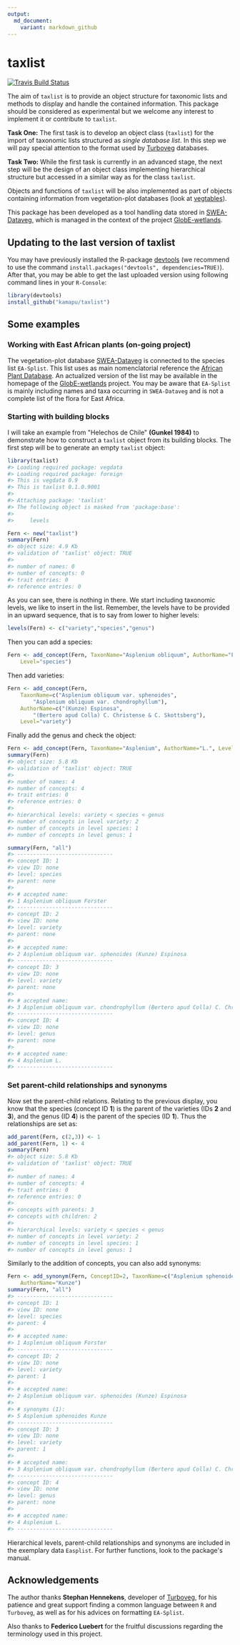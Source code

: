 ```yaml
---
output:
  md_document:
    variant: markdown_github
---
```


<!-- README.md is generated from README.Rmd. Please edit that file -->



# taxlist


[![Travis Build Status](https://travis-ci.org/kamapu/taxlist.svg?branch=master)](https://travis-ci.org/kamapu/taxlist)

The aim of `taxlist` is to provide an object structure for taxonomic lists
and methods to display and handle the contained information.
This package should be considered as experimental but we welcome any interest
to implement it or contribute to `taxlist`.

**Task One:** The first task is to develop an object class (`taxlist`) for the
import of taxonomic lists structured as _single database list_.
In this step we will pay special attention to the format used by
[Turboveg](http://www.synbiosys.alterra.nl/turboveg) databases.

**Task Two:** While the first task is currently in an advanced stage, the next
step will be the design of an object class implementing hierarchical structure
but accessed in a similar way as for the class `taxlist`.

Objects and functions of `taxlist` will be also implemented as part of objects
containing information from vegetation-plot databases (look at
[vegtables](https://github.com/kamapu/vegtable)).

This package has been developed as a tool handling data stored in
[SWEA-Dataveg](http://www.givd.info/ID/AF-00-006), which is managed in the
context of the project [GlobE-wetlands](https://www.wetlands-africa.de).

## Updating to the last version of taxlist
You may have previously installed the R-package
[devtools](https://github.com/hadley/devtools) (we recommend to use the command
`install.packages("devtools", dependencies=TRUE)`).
After that, you may be able to get the last uploaded version using following
command lines in your `R-Console`:


```r
library(devtools)
install_github("kamapu/taxlist")
```

## Some examples

### Working with East African plants (on-going project)
The vegetation-plot database [SWEA-Dataveg](http://www.givd.info/ID/AF-00-006)
is connected to the species list `EA-Splist`.
This list uses as main nomenclatorial reference the
[African Plant Database](http://www.ville-ge.ch/musinfo/bd/cjb/africa/recherche.php).
An actualized version of the list may be available in the homepage of the
[GlobE-wetlands](https://www.wetlands-africa.de) project.
You may be aware that `EA-Splist` is mainly including names and taxa occurring
in `SWEA-Dataveg` and is not a complete list of the flora for East Africa.

### Starting with building blocks

I will take an example from "Helechos de Chile" **(Gunkel 1984)** to demonstrate
how to construct a `taxlist` object from its building blocks.
The first step will be to generate an empty `taxlist` object:


```r
library(taxlist)
#> Loading required package: vegdata
#> Loading required package: foreign
#> This is vegdata 0.9
#> This is taxlist 0.1.0.9001
#> 
#> Attaching package: 'taxlist'
#> The following object is masked from 'package:base':
#> 
#>     levels

Fern <- new("taxlist")
summary(Fern)
#> object size: 4.9 Kb 
#> validation of 'taxlist' object: TRUE 
#> 
#> number of names: 0 
#> number of concepts: 0 
#> trait entries: 0 
#> reference entries: 0
```

As you can see, there is nothing in there.
We start including taxonomic levels, we like to insert in the list.
Remember, the levels have to be provided in an upward sequence, that is to say
from lower to higher levels:


```r
levels(Fern) <- c("variety","species","genus")
```
Then you can add a species:


```r
Fern <- add_concept(Fern, TaxonName="Asplenium obliquum", AuthorName="Forster",
	Level="species")
```

Then add varieties:


```r
Fern <- add_concept(Fern,
	TaxonName=c("Asplenium obliquum var. sphenoides",
		"Asplenium obliquum var. chondrophyllum"),
	AuthorName=c("(Kunze) Espinosa",
		"(Bertero apud Colla) C. Christense & C. Skottsberg"),
	Level="variety")
```

Finally add the genus and check the object:


```r
Fern <- add_concept(Fern, TaxonName="Asplenium", AuthorName="L.", Level="genus")
summary(Fern)
#> object size: 5.8 Kb 
#> validation of 'taxlist' object: TRUE 
#> 
#> number of names: 4 
#> number of concepts: 4 
#> trait entries: 0 
#> reference entries: 0 
#> 
#> hierarchical levels: variety < species < genus 
#> number of concepts in level variety: 2
#> number of concepts in level species: 1
#> number of concepts in level genus: 1

summary(Fern, "all")
#> ------------------------------ 
#> concept ID: 1 
#> view ID: none 
#> level: species 
#> parent: none 
#> 
#> # accepted name: 
#> 1 Asplenium obliquum Forster 
#> ------------------------------ 
#> concept ID: 2 
#> view ID: none 
#> level: variety 
#> parent: none 
#> 
#> # accepted name: 
#> 2 Asplenium obliquum var. sphenoides (Kunze) Espinosa 
#> ------------------------------ 
#> concept ID: 3 
#> view ID: none 
#> level: variety 
#> parent: none 
#> 
#> # accepted name: 
#> 3 Asplenium obliquum var. chondrophyllum (Bertero apud Colla) C. Christense & C. Skottsberg 
#> ------------------------------ 
#> concept ID: 4 
#> view ID: none 
#> level: genus 
#> parent: none 
#> 
#> # accepted name: 
#> 4 Asplenium L. 
#> ------------------------------
```

### Set parent-child relationships and synonyms

Now set the parent-child relations.
Relating to the previous display, you know that the species (concept ID **1**)
is the parent of the varieties (IDs **2** and **3**), and the genus (ID **4**)
is the parent of the species (ID **1**).
Thus the relationships are set as:


```r
add_parent(Fern, c(2,3)) <- 1
add_parent(Fern, 1) <- 4
summary(Fern)
#> object size: 5.8 Kb 
#> validation of 'taxlist' object: TRUE 
#> 
#> number of names: 4 
#> number of concepts: 4 
#> trait entries: 0 
#> reference entries: 0 
#> 
#> concepts with parents: 3 
#> concepts with children: 2 
#> 
#> hierarchical levels: variety < species < genus 
#> number of concepts in level variety: 2
#> number of concepts in level species: 1
#> number of concepts in level genus: 1
```

Similarly to the addition of concepts, you can also add synonyms:


```r
Fern <- add_synonym(Fern, ConceptID=2, TaxonName=c("Asplenium sphenoides"),
	AuthorName="Kunze")
summary(Fern, "all")
#> ------------------------------ 
#> concept ID: 1 
#> view ID: none 
#> level: species 
#> parent: 4 
#> 
#> # accepted name: 
#> 1 Asplenium obliquum Forster 
#> ------------------------------ 
#> concept ID: 2 
#> view ID: none 
#> level: variety 
#> parent: 1 
#> 
#> # accepted name: 
#> 2 Asplenium obliquum var. sphenoides (Kunze) Espinosa 
#> 
#> # synonyms (1): 
#> 5 Asplenium sphenoides Kunze 
#> ------------------------------ 
#> concept ID: 3 
#> view ID: none 
#> level: variety 
#> parent: 1 
#> 
#> # accepted name: 
#> 3 Asplenium obliquum var. chondrophyllum (Bertero apud Colla) C. Christense & C. Skottsberg 
#> ------------------------------ 
#> concept ID: 4 
#> view ID: none 
#> level: genus 
#> parent: none 
#> 
#> # accepted name: 
#> 4 Asplenium L. 
#> ------------------------------
```

Hierarchical levels, parent-child relationships and synonyms are included in the
exemplary data `Easplist`.
For further functions, look to the package's manual.

## Acknowledgements
The author thanks **Stephan Hennekens**, developer of
[Turboveg](http://www.synbiosys.alterra.nl/turboveg), for his patience and great
support finding a common language between `R` and `Turboveg`, as well as for
his advices on formatting `EA-Splist`.

Also thanks to **Federico Luebert** for the fruitful discussions regarding the
terminology used in this project.
